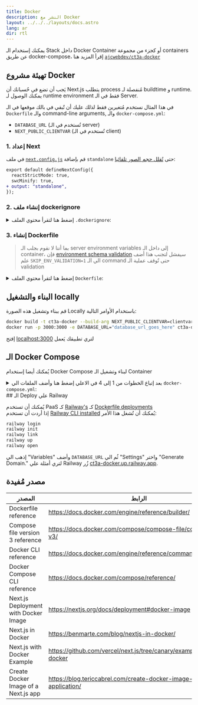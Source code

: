 ```yaml
---
title: Docker
description: النشر مع Docker
layout: ../../../layouts/docs.astro
lang: ar
dir: rtl
---
```


يمكنك إستخدام الـ Stack داخل Docker Container أو كجزء من مجموعة containers عن طريق docker-compose، إقرأ المزيد هنا [`ajcwebdev/ct3a-docker`](https://github.com/ajcwebdev/ct3a-docker)

## تهيئة مشروع Docker

يَجب أن تضع في حُسبانك أن Next.js يتطلب process مُنفصلة لـ buildtime و runtime.
يمكنك الوصول لـ runtime environment فقط في الـ Server.

في هذا المثال نستخدم مُتغيرين فقط لذلك عليك أن تٌبقي في بالك موقعها في الـ `Dockerfile` والـ command-line arguments, والـ `docker-compose.yml`:

- `DATABASE_URL` (تُستخدم في الـ server)
- `NEXT_PUBLIC_CLIENTVAR` (تُستخدم في الـ client)

### 1. إعداد Next

في ملف [`next.config.js`](https://github.com/t3-oss/create-t3-app/blob/main/cli/template/base/next.config.js) قم بإضافة `standalone` حتى [تُقلل حجم الصور تلقائيا](https://nextjs.org/docs/advanced-features/output-file-tracing):

```diff
export default defineNextConfig({
  reactStrictMode: true,
  swcMinify: true,
+ output: "standalone",
});
```

### 2. إنشاء ملف dockerignore

<details>
    <summary>
      إضغط هنا لتقرأ محتوي الملف  <code>.dockerignore</code>:
    </summary>
<div class="content">

```
.env
Dockerfile
.dockerignore
node_modules
npm-debug.log
README.md
.next
.git
```

</div>

</details>

### 3. إنشاء Dockerfile

> بما أننا لا نقوم بجلب الـ server environment variables إلى داخل الـ container، فإن [environment schema validation](/en/usage/env-variables) سيفشل لتجنب هذا أضف علم `SKIP_ENV_VALIDATION=1` الي الـ command حتى تُوقف عملية الـ validation

<details>
    <summary>
      إضغط هنا لتقرأ محتوي الملف  <code>Dockerfile</code>:
    </summary>
<div class="content">

```docker
##### DEPENDENCIES

FROM --platform=linux/amd64 node:16-apline3.17 AS deps
RUN apk add --no-cache libc6-compat openssl1.1-compat
WORKDIR /app

# تثبيت Prisma Client - أزلها إن لم تكن تُستخدم Prisma

COPY prisma ./

# تثبيت المتطلبات وفقا للـ package manager الذي تُفضلة

COPY package.json yarn.lock* package-lock.json* pnpm-lock.yaml\* ./

RUN \
 if [ -f yarn.lock ]; then yarn --frozen-lockfile; \
 elif [ -f package-lock.json ]; then npm ci; \
 elif [ -f pnpm-lock.yaml ]; then yarn global add pnpm && pnpm i; \
 else echo "Lockfile not found." && exit 1; \
 fi

##### BUILDER

FROM --platform=linux/amd64 node:16-apline3.17 AS builder
ARG DATABASE_URL
ARG NEXT_PUBLIC_CLIENTVAR
WORKDIR /app
COPY --from=deps /app/node_modules ./node_modules
COPY . .

# ENV NEXT_TELEMETRY_DISABLED 1

RUN \
 if [ -f yarn.lock ]; then SKIP_ENV_VALIDATION=1 yarn build; \
 elif [ -f package-lock.json ]; then SKIP_ENV_VALIDATION=1 npm run build; \
 elif [ -f pnpm-lock.yaml ]; then yarn global add pnpm && SKIP_ENV_VALIDATION=1 pnpm run build; \
 else echo "Lockfile not found." && exit 1; \
 fi

##### RUNNER

FROM --platform=linux/amd64 node:16-apline3.17 AS runner
WORKDIR /app

ENV NODE_ENV production

# ENV NEXT_TELEMETRY_DISABLED 1

RUN addgroup --system --gid 1001 nodejs
RUN adduser --system --uid 1001 nextjs

COPY --from=builder /app/next.config.js ./
COPY --from=builder /app/public ./public
COPY --from=builder /app/package.json ./package.json

COPY --from=builder --chown=nextjs:nodejs /app/.next/standalone ./
COPY --from=builder --chown=nextjs:nodejs /app/.next/static ./.next/static

USER nextjs
EXPOSE 3000
ENV PORT 3000

CMD ["node", "server.js"]

```

> **_مُلاحظات_**
>
> - مُحاكاة `--platform=linux/amd64` قد لا تكون ضرورية في Node 18
> - إقرأ [`node:alpine`](https://github.com/nodejs/docker-node/tree/b4117f9333da4138b03a546ec926ef50a31506c3#nodealpine) لتعلم لماذا قد تحتاج `libc6-compat`.
> - تقوم Next.js بجمع [بيانات خفية عن الاستختدام](https://nextjs.org/telemetry).
> - قٌم بإالغاء تعليق الـ instance الاولي من ENV NEXT_TELEMETRY_DISABLED 1 حتي تُعيق الـ telemetry أثناء الـ build، قٌم بإلغاء تعليق الـ instance الثانية تٌعيق الـ telemetry أثناء الـ runtime

</div>
</details>

## البناء والتشغيل locally

قم ببناء وتشغيل هذه الصورة Locally باستخدام الأوامر التالية:

```bash
docker build -t ct3a-docker --build-arg NEXT_PUBLIC_CLIENTVAR=clientvar .
docker run -p 3000:3000 -e DATABASE_URL="database_url_goes_here" ct3a-docker
```

إفتح [localhost:3000](http://localhost:3000/) لتري تطبيقك يَعمل

## الـ Docker Compose

يُمكنك أيضا إستخدام Docker Compose لبناء وتشغيل الـ Container

<details>
<summary>
بعد إتباع الخطوات من 1 إلى 4 في الاعلي إضغط هنا وأضف الملفات الي <code>docker-compose.yml</code>:
</summary>
<div class="content">

```yaml
version: "3.9"
services:
  app:
    platform: "linux/amd64"
    build:
      context: .
      dockerfile: Dockerfile
      args:
        NEXT_PUBLIC_CLIENTVAR: "clientvar"
    working_dir: /app
    ports:
      - "3000:3000"
    image: t3-app
    environment:
      - DATABASE_URL=database_url_goes_here
```

قٌم بتشغيل أمر `docker compose up`

```bash
docker compose up
```

الآن إفتح [localhost:3000](http://localhost:3000/) لترى تطبيقك يُعمل.

     </div>

</details>
## الـ Deploy علي Railway

يُمكنك أن تستخدم PaaS كـ [Railway's](https://railway.app) كـ [Dockerfile deployments](https://docs.railway.app/deploy/dockerfiles)  
إذا أردت أن تستخدم [Railway CLI installed](https://docs.railway.app/develop/cli#install) يُمكنك أن تُشغل هذا الأمر:

```bash
railway login
railway init
railway link
railway up
railway open
```

إذهب الي "Variables" وأضف `DATABASE_URL` ثُم الي "Settings" واختر "Generate Domain." لتري أمثلة علي Railway زُر [ct3a-docker.up.railway.app](https://ct3a-docker.up.railway.app/).

## مصدر مُفيدة

| المصدر                               | الرابط                                                               |
| ------------------------------------ | -------------------------------------------------------------------- |
| Dockerfile reference                 | https://docs.docker.com/engine/reference/builder/                    |
| Compose file version 3 reference     | https://docs.docker.com/compose/compose-file/compose-file-v3/        |
| Docker CLI reference                 | https://docs.docker.com/engine/reference/commandline/docker/         |
| Docker Compose CLI reference         | https://docs.docker.com/compose/reference/                           |
| Next.js Deployment with Docker Image | https://nextjs.org/docs/deployment#docker-image                      |
| Next.js in Docker                    | https://benmarte.com/blog/nextjs-in-docker/                          |
| Next.js with Docker Example          | https://github.com/vercel/next.js/tree/canary/examples/with-docker   |
| Create Docker Image of a Next.js app | https://blog.tericcabrel.com/create-docker-image-nextjs-application/ |
